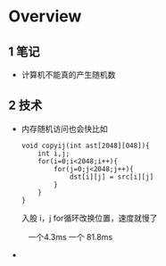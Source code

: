 # Overview



## 1 笔记

- 计算机不能真的产生随机数



## 2 技术

- 内存随机访问也会快比如
  
  ```
  void copyij(int ast[2048][048]){
      int i,j;
      for(i=0;i<2048;i++){
          for(j=0;j<2048;j++){
              dst[i][j] = src[i][j]
          }
      }
  }
  ```
  
  入股 i，j for循环改换位置，速度就慢了
  
     一个4.3ms 一个 81.8ms

- 
